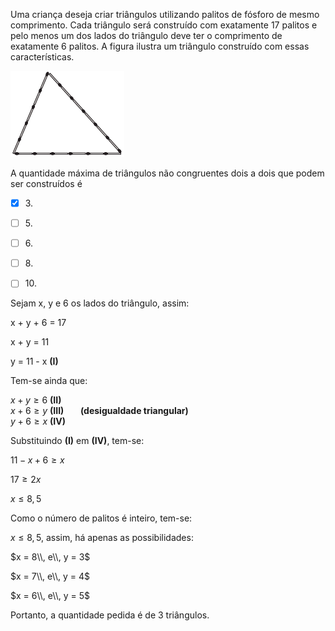 

Uma criança deseja criar triângulos utilizando palitos de fósforo de mesmo comprimento. Cada triângulo será construído com exatamente 17 palitos e pelo menos um dos lados do triângulo deve ter o comprimento de exatamente 6 palitos. A figura ilustra um triângulo construído com essas características.

![](59cdb92e-4d92-908b-e5f3-8218eae6527b.png)

A quantidade máxima de triângulos não congruentes dois a dois que podem ser construídos é



- [x] 3\.
- [ ] 5\.
- [ ] 6\.
- [ ] 8\.
- [ ] 10\.


Sejam x, y e 6 os lados do triângulo, assim:

x + y + 6 = 17

x + y = 11

y = 11 - x **(I)**

Tem-se ainda que:

$x + y \geq 6$ **(II)**\
$x + 6 \geq y$ **(III)        (desigualdade triangular)**\
$y + 6 ​​\geq x$ **(IV)**

Substituindo **(I)** em **(IV)**, tem-se:

$11 - x + 6\geq x$

$17 \geq 2x$  

$x \leq 8,5$

Como o número de palitos é inteiro, tem-se:

$x \leq 8,5$, assim, há apenas as possibilidades:

$x = 8\\, e\\, y = 3$

$x = 7\\, e\\, y = 4$

$x = 6\\, e\\, y = 5$

Portanto, a quantidade pedida é de 3 triângulos.

        